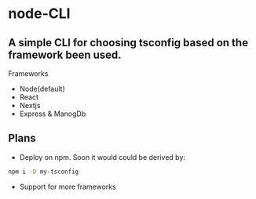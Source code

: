# node-CLI
## A simple CLI for choosing tsconfig based on the framework been used.
Frameworks
- Node(default)
- React
- Nextjs
- Express & ManogDb

## Plans
- Deploy on npm. Soon it would could be derived by:
```bash
npm i -D my-tsconfig
```
- Support for more frameworks
